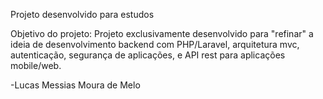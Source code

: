 Projeto desenvolvido para estudos 

Objetivo do projeto: Projeto exclusivamente desenvolvido para "refinar" a ideia de desenvolvimento backend com PHP/Laravel, arquitetura mvc, autenticação, segurança de aplicações, e API rest para aplicações mobile/web.

-Lucas Messias Moura de Melo
